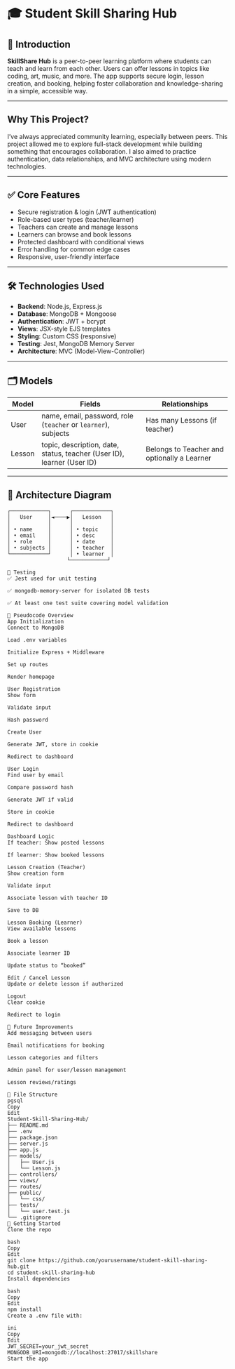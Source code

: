 # 🎓 Student Skill Sharing Hub

## 📘 Introduction

**SkillShare Hub** is a peer-to-peer learning platform where students can teach and learn from each other. Users can offer lessons in topics like coding, art, music, and more. The app supports secure login, lesson creation, and booking, helping foster collaboration and knowledge-sharing in a simple, accessible way.

---

##  Why This Project?

I’ve always appreciated community learning, especially between peers. This project allowed me to explore full-stack development while building something that encourages collaboration. I also aimed to practice authentication, data relationships, and MVC architecture using modern technologies.

---

## ✅ Core Features

- Secure registration & login (JWT authentication)  
- Role-based user types (teacher/learner)  
- Teachers can create and manage lessons  
- Learners can browse and book lessons  
- Protected dashboard with conditional views  
- Error handling for common edge cases  
- Responsive, user-friendly interface  

---

## 🛠️ Technologies Used

- **Backend**: Node.js, Express.js  
- **Database**: MongoDB + Mongoose  
- **Authentication**: JWT + bcrypt  
- **Views**: JSX-style EJS templates  
- **Styling**: Custom CSS (responsive)  
- **Testing**: Jest, MongoDB Memory Server  
- **Architecture**: MVC (Model-View-Controller)  

---

## 🗂️ Models

| Model  | Fields                                                                 | Relationships                               |
|--------|------------------------------------------------------------------------|---------------------------------------------|
| User   | name, email, password, role (`teacher` or `learner`), subjects         | Has many Lessons (if teacher)               |
| Lesson | topic, description, date, status, teacher (User ID), learner (User ID) | Belongs to Teacher and optionally a Learner |

---

## 🧱 Architecture Diagram

```plaintext
┌────────────┐      ┌────────────┐
│   User     │◄────▶│   Lesson   │
│            │      │            │
│ • name     │      │ • topic    │
│ • email    │      │ • desc     │
│ • role     │      │ • date     │
│ • subjects │      │ • teacher  │
└────────────┘      │ • learner  │
                   └────────────┘

🧪 Testing
✅ Jest used for unit testing

✅ mongodb-memory-server for isolated DB tests

✅ At least one test suite covering model validation

📝 Pseudocode Overview
App Initialization
Connect to MongoDB

Load .env variables

Initialize Express + Middleware

Set up routes

Render homepage

User Registration
Show form

Validate input

Hash password

Create User

Generate JWT, store in cookie

Redirect to dashboard

User Login
Find user by email

Compare password hash

Generate JWT if valid

Store in cookie

Redirect to dashboard

Dashboard Logic
If teacher: Show posted lessons

If learner: Show booked lessons

Lesson Creation (Teacher)
Show creation form

Validate input

Associate lesson with teacher ID

Save to DB

Lesson Booking (Learner)
View available lessons

Book a lesson

Associate learner ID

Update status to “booked”

Edit / Cancel Lesson
Update or delete lesson if authorized

Logout
Clear cookie

Redirect to login

🧩 Future Improvements
Add messaging between users

Email notifications for booking

Lesson categories and filters

Admin panel for user/lesson management

Lesson reviews/ratings

📂 File Structure
pgsql
Copy
Edit
Student-Skill-Sharing-Hub/
├── README.md
├── .env
├── package.json
├── server.js
├── app.js
├── models/
│   ├── User.js
│   └── Lesson.js
├── controllers/
├── views/
├── routes/
├── public/
│   └── css/
├── tests/
│   └── user.test.js
└── .gitignore
🚀 Getting Started
Clone the repo

bash
Copy
Edit
git clone https://github.com/yourusername/student-skill-sharing-hub.git
cd student-skill-sharing-hub
Install dependencies

bash
Copy
Edit
npm install
Create a .env file with:

ini
Copy
Edit
JWT_SECRET=your_jwt_secret
MONGODB_URI=mongodb://localhost:27017/skillshare
Start the app


